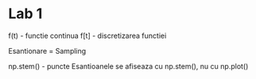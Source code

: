 # Lab 1

f(t) - functie continua
f[t] - discretizarea functiei 

 Esantionare = Sampling

np.stem() - puncte
Esantioanele se afiseaza cu np.stem(), nu cu np.plot()

